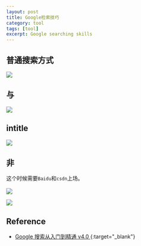 ```yaml
---
layout: post
title: Google检索技巧
category: tool
tags: [tool]
excerpt: Google searching skills
---
```

## 普通搜索方式  

![](https://yyc-images.oss-cn-beijing.aliyuncs.com/common_way.png)

## 与  

![](https://yyc-images.oss-cn-beijing.aliyuncs.com/double_quoting.png)

## intitle  

![](https://yyc-images.oss-cn-beijing.aliyuncs.com/intitle.png)

## 非  

这个时候需要`Baidu`和`csdn`上场。  
<br>
![](https://yyc-images.oss-cn-beijing.aliyuncs.com/without_-.png)

![](https://yyc-images.oss-cn-beijing.aliyuncs.com/with_-.png)

## Reference  
- [Google 搜索从入门到精通 v4.0 ](http://read.pudn.com/downloads161/ebook/726699/howtogoogle.pdf){:target="_blank"}




